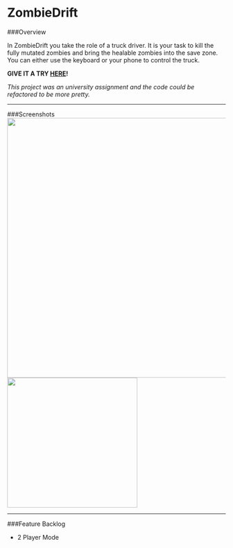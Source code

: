 # ZombieDrift

###Overview

In ZombieDrift you take the role of a truck driver. It is your task to kill the fully mutated zombies and bring the healable zombies into the save zone. You can either use the keyboard or your phone to control the truck.

**GIVE IT A TRY [HERE](http://mobilecomputingwebsite.azurewebsites.net)!**

*This project was an university assignment and the code could be refactored to be more pretty.*

----------

###Screenshots
<kbd width="70%">
<img src="http://tobias-roeddiger.com/assets/images/MCdesktop.png" width="600px"/>
</kbd>
<kbd width="30%">
<img src="http://tobias-roeddiger.com/assets/images/MCphone.png" width="300px"/>
</kbd>

----------

###Feature Backlog
- 2 Player Mode
